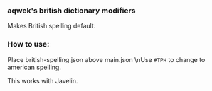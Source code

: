 ### aqwek's british dictionary modifiers

Makes British spelling default.

### How to use:
Place british-spelling.json above main.json
\nUse `#TPH` to change to american spelling.

This works with Javelin.
